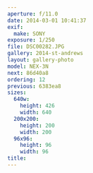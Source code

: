 ```yaml
---
aperture: f/11.0
date: 2014-03-01 10:41:37
exif:
  make: SONY
exposure: 1/250
file: DSC00282.JPG
gallery: 2014-st-andrews
layout: gallery-photo
model: NEX-3N
next: 86d40a8
ordering: 12
previous: 6383ea8
sizes:
  640w:
    height: 426
    width: 640
  200x200:
    height: 200
    width: 200
  96x96:
    height: 96
    width: 96
title: 
---
```

